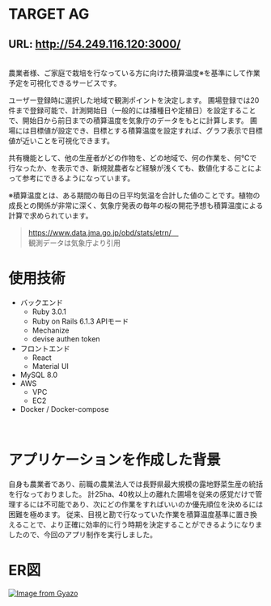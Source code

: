# TARGET AG
## URL:  http://54.249.116.120:3000/
<br>
農業者様、ご家庭で栽培を行なっている方に向けた積算温度※を基準にして作業予定を可視化できるサービスです。

ユーザー登録時に選択した地域で観測ポイントを決定します。
圃場登録では20件まで登録可能で、計測開始日（一般的には播種日や定植日）を設定することで、開始日から前日までの積算温度を気象庁のデータをもとに計算します。
圃場には目標値が設定でき、目標とする積算温度を設定すれば、グラフ表示で目標値が近いことを可視化できます。

共有機能として、他の生産者がどの作物を、どの地域で、何の作業を、何℃で行なったか、を表示でき、新規就農者など経験が浅くても、数値化することによって参考にできるようになっています。

※積算温度とは、ある期間の毎日の日平均気温を合計した値のことです。植物の成長との関係が非常に深く、気象庁発表の毎年の桜の開花予想も積算温度による計算で求められています。
>https://www.data.jma.go.jp/obd/stats/etrn/　<br>
観測データは気象庁より引用
　<br>

# 使用技術
- バックエンド
  - Ruby 3.0.1
  - Ruby on Rails 6.1.3 APIモード
  - Mechanize
  - devise authen token
- フロントエンド
  - React
  - Material UI
- MySQL 8.0
- AWS
  - VPC
  - EC2
- Docker / Docker-compose

<br>

# アプリケーションを作成した背景
自身も農業者であり、前職の農業法人では長野県最大規模の露地野菜生産の統括を行なっておりました。
計25ha、40枚以上の離れた圃場を従来の感覚だけで管理するには不可能であり、次にどの作業をすればいいのか優先順位を決めるには困難を極めます。
従来、目視と勘で行なっていた作業を積算温度基準に置き換えることで、より正確に効率的に行う時期を決定することができるようになりましたので、今回のアプリ制作を実行しました。
<br>

# ER図
[![Image from Gyazo](https://i.gyazo.com/6aa4c83692460f0f46eee8382763408b.png)](https://gyazo.com/6aa4c83692460f0f46eee8382763408b)
